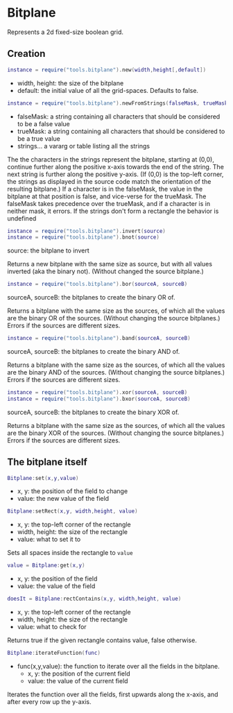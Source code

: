 # Bitplane

Represents a 2d fixed-size boolean grid.

## Creation

```Lua
instance = require("tools.bitplane").new(width,height[,default])
```
- width, height: the size of the bitplane
- default: the initial value of all the grid-spaces. Defaults to false.


```Lua
instance = require("tools.bitplane").newFromStrings(falseMask, trueMask, strings...)
```
- falseMask: a string containing all characters that should be considered to be a false value
- trueMask: a string containing all characters that should be considered to be a true value
- strings... a vararg or table listing all the strings

The the characters in the strings represent the bitplane, starting at (0,0), continue further along the positive x-axis towards the end of the string.
The next string is further along the positive y-axis.
(If (0,0) is the top-left corner, the strings as displayed in the source code match the orientation of the resulting bitplane.)
If a character is in the falseMask, the value in the bitplane at that position is false, and vice-verse for the trueMask.
The falseMask takes precedence over the trueMask, and if a character is in neither mask, it errors.
If the strings don't form a rectangle the behavior is undefined

```Lua
instance = require("tools.bitplane").invert(source)
instance = require("tools.bitplane").bnot(source)
```
source: the bitplane to invert

Returns a new bitplane with the same size as source, but with all values inverted (aka the binary not). (Without changed the source bitplane.)

```Lua
instance = require("tools.bitplane").bor(sourceA, sourceB)
```
sourceA, sourceB: the bitplanes to create the binary OR of.

Returns a bitplane with the same size as the sources, of which all the values are the binary OR of the sources. (Without changing the source bitplanes.)
Errors if the sources are different sizes.

```Lua
instance = require("tools.bitplane").band(sourceA, sourceB)
```
sourceA, sourceB: the bitplanes to create the binary AND of.

Returns a bitplane with the same size as the sources, of which all the values are the binary AND of the sources. (Without changing the source bitplanes.)
Errors if the sources are different sizes.

```Lua
instance = require("tools.bitplane").xor(sourceA, sourceB)
instance = require("tools.bitplane").bxor(sourceA, sourceB)
```
sourceA, sourceB: the bitplanes to create the binary XOR of.

Returns a bitplane with the same size as the sources, of which all the values are the binary XOR of the sources. (Without changing the source bitplanes.)
Errors if the sources are different sizes.

## The bitplane itself

```Lua
Bitplane:set(x,y,value)
```
- x, y: the position of the field to change
- value: the new value of the field

```Lua
Bitplane:setRect(x,y, width,height, value)
```
- x, y: the top-left corner of the rectangle
- width, height: the size of the rectangle
- value: what to set it to

Sets all spaces inside the rectangle to `value`

```Lua
value = Bitplane:get(x,y)
```
- x, y: the position of the field
- value: the value of the field

```Lua
doesIt = Bitplane:rectContains(x,y, width,height, value)
```
- x, y: the top-left corner of the rectangle
- width, height: the size of the rectangle
- value: what to check for

Returns true if the given rectangle contains value, false otherwise.

```Lua
Bitplane:iterateFunction(func)
```
- func(x,y,value): the function to iterate over all the fields in the bitplane.
	- x, y: the position of the current field
	- value: the value of the current field
	
Iterates the function over all the fields, first upwards along the x-axis, and after every row up the y-axis.
